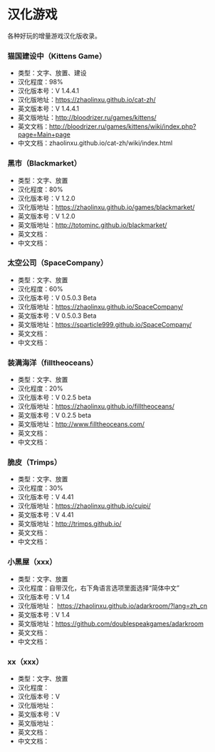# 汉化游戏
各种好玩的增量游戏汉化版收录。

### 猫国建设中（Kittens Game）
* 类型：文字、放置、建设
* 汉化程度：98%
* 汉化版本号：V 1.4.4.1
* 汉化版地址：https://zhaolinxu.github.io/cat-zh/
* 英文版本号：V 1.4.4.1
* 英文版地址：http://bloodrizer.ru/games/kittens/
* 英文文档：http://bloodrizer.ru/games/kittens/wiki/index.php?page=Main+page
* 中文文档：zhaolinxu.github.io/cat-zh/wiki/index.html

### 黑市（Blackmarket）
* 类型：文字、放置
* 汉化程度：80%
* 汉化版本号：V 1.2.0
* 汉化版地址：https://zhaolinxu.github.io/games/blackmarket/
* 英文版本号：V 1.2.0
* 英文版地址：http://totominc.github.io/blackmarket/
* 英文文档：
* 中文文档：

### 太空公司（SpaceCompany）
* 类型：文字、放置
* 汉化程度：60%
* 汉化版本号：V 0.5.0.3 Beta
* 汉化版地址：https://zhaolinxu.github.io/SpaceCompany/
* 英文版本号：V 0.5.0.3 Beta
* 英文版地址：https://sparticle999.github.io/SpaceCompany/
* 英文文档：
* 中文文档：

### 装满海洋（filltheoceans）
* 类型：文字、放置
* 汉化程度：20%
* 汉化版本号：V 0.2.5 beta
* 汉化版地址：https://zhaolinxu.github.io/filltheoceans/
* 英文版本号：V 0.2.5 beta
* 英文版地址：http://www.filltheoceans.com/
* 英文文档：
* 中文文档：

### 脆皮（Trimps）
* 类型：文字、放置
* 汉化程度：30%
* 汉化版本号：V 4.41
* 汉化版地址：https://zhaolinxu.github.io/cuipi/
* 英文版本号：V 4.41
* 英文版地址：http://trimps.github.io/
* 英文文档：
* 中文文档：

### 小黑屋（xxx）
* 类型：文字、放置
* 汉化程度：自带汉化，右下角语言选项里面选择“简体中文”
* 汉化版本号：V 1.4
* 汉化版地址： https://zhaolinxu.github.io/adarkroom/?lang=zh_cn
* 英文版本号：V 1.4
* 英文版地址：https://github.com/doublespeakgames/adarkroom
* 英文文档：
* 中文文档：

### xx（xxx）
* 类型：文字、放置
* 汉化程度：
* 汉化版本号：V 
* 汉化版地址：
* 英文版本号：V 
* 英文版地址：
* 英文文档：
* 中文文档：
